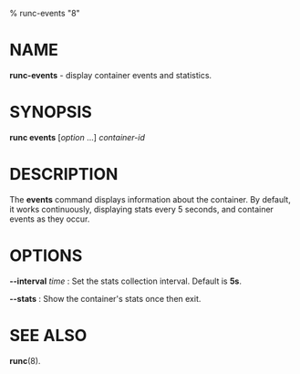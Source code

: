 % runc-events "8"

# NAME
**runc-events** - display container events and statistics.

# SYNOPSIS
**runc events** [_option_ ...] _container-id_

# DESCRIPTION
The **events** command displays information about the container. By default,
it works continuously, displaying stats every 5 seconds, and container events
as they occur.

# OPTIONS
**--interval** _time_
: Set the stats collection interval. Default is **5s**.

**--stats**
: Show the container's stats once then exit.

# SEE ALSO

**runc**(8).
